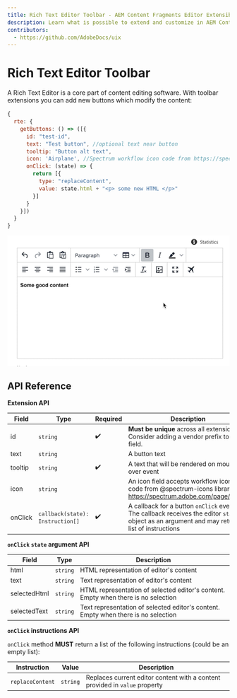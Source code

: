 ```yaml
---
title: Rich Text Editor Toolbar - AEM Content Fragments Editor Extensibility
description: Learn what is possible to extend and customize in AEM Content Fragments Editor
contributors:
  - https://github.com/AdobeDocs/uix
---
```


# Rich Text Editor Toolbar

A Rich Text Editor is a core part of content editing software. With toolbar extensions you can add new buttons which modify the content:
```js
{
  rte: {
    getButtons: () => ([{
      id: "test-id",
      text: "Test button", //optional text near button
      tooltip: "Button alt text",
      icon: 'Airplane', //Spectrum workflow icon code from https://spectrum.adobe.com/page/icons/
      onClick: (state) => {
        return [{
          type: "replaceContent",
          value: state.html + "<p> some new HTML </p>"
        }]
      }
    }])
  }
}
```

![](./rte-content-extension.gif)


## API Reference

**Extension API**

| Field | Type | Required | Description |
| ----- | ---- | -------- | ----------- |
| id | `string` | ✔️    | **Must be unique** across all extensions. Consider adding a vendor prefix to this field. |
| text | `string` |     | A button text |
| tooltip | `string` | ✔️    | A text that will be rendered on mouse over event |
| icon | `string` |     | An icon field accepts workflow icon code from @spectrum-icons library - https://spectrum.adobe.com/page/icons/ |
| onClick | `callback(state): Instruction[]` |  ✔️  |  A callback for a button `onClick` event. The callback receives the editor `state` object as an argument and may return a list of instructions |


**`onClick` `state` argument API**

| Field | Type |  Description |
| ----- | ---- | ----------- |
| html | `string` | HTML representation of editor's content |
| text | `string` | Text representation of editor's content |
| selectedHtml | `string` | HTML representation of selected editor's content. Empty when there is no selection |
| selectedText | `string` | Text representation of selected editor's content. Empty when there is no selection |


**`onClick` instructions API**

`onClick` method **MUST** return a list of the following instructions (could be an empty list):

| Instruction | Value |  Description |
| ----- | ---- | ----------- |
| `replaceContent` | `string` | Replaces current editor content with a content provided in `value` property |
